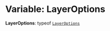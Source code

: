 # Variable: LayerOptions

**LayerOptions**: typeof [`LayerOptions`](/en/auto-docs/playground-react/variables/LayerOptions-1.md)
